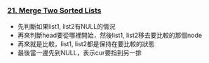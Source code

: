 ### [21. Merge Two Sorted Lists](https://leetcode.com/problems/merge-two-sorted-lists/)
- 先判斷如果list1, list2有NULL的情況
- 再來判斷head要從哪裡開始，然後list1, list2移去要比較的那個node
- 再來就是比較，list1, list2都是保持在要比較的狀態
- 最後當一邊先到NULL，表示cur要指到另一排
